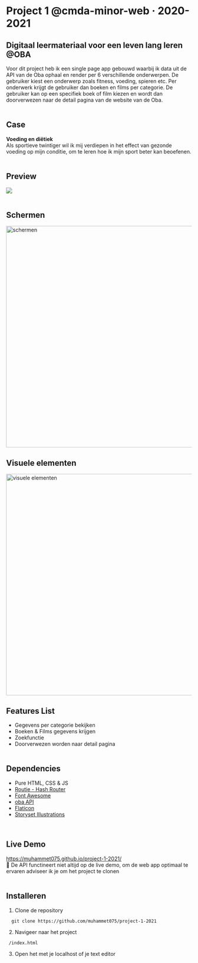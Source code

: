 # Project 1 @cmda-minor-web · 2020-2021

## Digitaal leermateriaal voor een leven lang leren @OBA
Voor dit project heb ik een single page app gebouwd waarbij ik data uit de API van de Oba ophaal en render per 6 verschillende onderwerpen. De gebruiker kiest een onderwerp zoals fitness, voeding, spieren etc. Per onderwerk krijgt de gebruiker dan boeken en films per categorie. De gebruiker kan op een specifiek boek of film kiezen en wordt dan doorverwezen naar de detail pagina van de website van de Oba.
<br/><br/>

## Case
<b>Voeding en diëtiek</b><br/>
Als sportieve twintiger wil ik mij verdiepen in het effect van gezonde voeding op mijn conditie, om te leren hoe ik mijn sport beter kan beoefenen.
<br/><br/>

## Preview
![](https://s10.gifyu.com/images/oba.gif)
<br/><br/>

## Schermen
<img src="https://i.ibb.co/FzMZ3WG/schermen.png" alt="schermen" width="600px"/>
<br/<br/>

## Visuele elementen
<img src="https://i.ibb.co/Lxsf3xD/visuele-elementen-1.png" alt="visuele elementen" width="600px"/>
<br/<br/>

## Features List
* Gegevens per categorie bekijken
* Boeken & Films gegevens krijgen
* Zoekfunctie
* Doorverwezen worden naar detail pagina
<br/><br/>

## Dependencies
* Pure HTML, CSS & JS
* <a href="http://projects.jga.me/routie/">Routie - Hash Router</a>
* <a href="https://fontawesome.com/">Font Awesome</a>
* <a href="https://zoeken.oba.nl/api/v1/">oba API</a>
* <a href="https://www.flaticon.com/">Flaticon</a>
* <a href="https://storyset.com/">Storyset Illustrations</a>
<br/>

## Live Demo
<a href="https://muhammet075.github.io/project-1-2021/">https://muhammet075.github.io/project-1-2021/</a><br/>
🚨 De API functineert niet altijd op de live demo, om de web app optimaal te ervaren adviseer ik je om het project te clonen
<br/></br>

## Installeren
1. Clone de repository<br/>
```
  git clone https://github.com/muhammet075/project-1-2021
```

2. Navigeer naar het project<br/>
```
 /index.html
```

3. Open het met je localhost of je text editor<br/>
<br/><br/>
